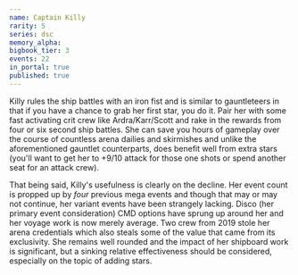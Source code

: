 ```yaml
---
name: Captain Killy
rarity: 5
series: dsc
memory_alpha:
bigbook_tier: 3
events: 22
in_portal: true
published: true
---
```


Killy rules the ship battles with an iron fist and is similar to gauntleteers in that if you have a chance to grab her first star, you do it. Pair her with some fast activating crit crew like Ardra/Karr/Scott and rake in the rewards from four or six second ship battles. She can save you hours of gameplay over the course of countless arena dailies and skirmishes and unlike the aforementioned gauntlet counterparts, does benefit well from extra stars (you'll want to get her to +9/10 attack for those one shots or spend another seat for an attack crew).

That being said, Killy's usefulness is clearly on the decline. Her event count is propped up by  _four_  previous mega events and though that may or may not continue, her variant events have been strangely lacking. Disco (her primary event consideration) CMD options have sprung up around her and her voyage work is now merely average. Two crew from 2019 stole her arena credentials which also steals some of the value that came from its exclusivity. She remains well rounded and the impact of her shipboard work is significant, but a sinking relative effectiveness should be considered, especially on the topic of adding stars.
